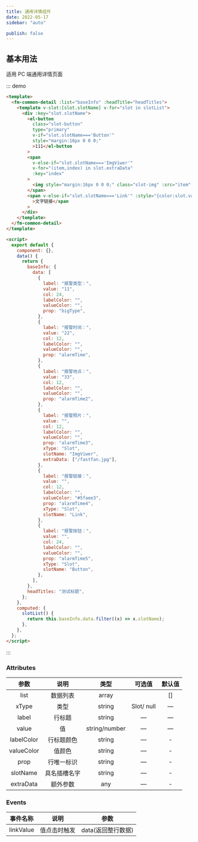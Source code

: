 ```yaml
---
title: 通用详情组件
date: 2022-05-17
sidebar: "auto"

publish: false
---
```


## 基本用法

适用 PC 端通用详情页面

::: demo

```html
<template>
  <fm-common-detail :list="baseInfo" :headTitle="headTitles">
    <template v-slot:[slot.slotName] v-for="slot in slotList">
      <div :key="slot.slotName">
        <el-button
          class="slot-button"
          type="primary"
          v-if="slot.slotName==='Button'"
          style="margin:16px 0 0 0;"
          >111</el-button
        >
        <span
          v-else-if="slot.slotName==='ImgViwer'"
          v-for="(item,index) in slot.extraData"
          :key="index"
        >
          <img style="margin:16px 0 0 0;" class="slot-img" :src="item" />
        </span>
        <span v-else-if="slot.slotName==='Link'" :style="{color:slot.valueColor}"
          >文字链接</span
        >
      </div>
    </template>
  </fm-common-detail>
</template>

<script>
  export default {
    component: {},
    data() {
      return {
        baseInfo: {
          data: [
            {
              label: "报警类型：",
              value: "11",
              col: 24,
              labelColor: "",
              valueColor: "",
              prop: "bigType",
            },
            {
              label: "报警时间：",
              value: "22",
              col: 12,
              labelColor: "",
              valueColor: "",
              prop: "alarmTime",
            },
            {
              label: "报警地点：",
              value: "33",
              col: 12,
              labelColor: "",
              valueColor: "",
              prop: "alarmTime2",
            },
            {
              label: "报警照片：",
              value: "",
              col: 12,
              labelColor: "",
              valueColor: "",
              prop: "alarmTime3",
              xType: "Slot",
              slotName: "ImgViwer",
              extraData: ["/fastfan.jpg"],
            },
            {
              label: "报警链接：",
              value: "",
              col: 12,
              labelColor: "",
              valueColor: "#5faee3",
              prop: "alarmTime4",
              xType: "Slot",
              slotName: "Link",
            },
            {
              label: "报警按钮：",
              value: "",
              col: 24,
              labelColor: "",
              valueColor: "",
              prop: "alarmTime5",
              xType: "Slot",
              slotName: "Button",
            },
          ],
        },
        headTitles: "测试标题",
      };
    },
    computed: {
      slotList() {
        return this.baseInfo.data.filter((x) => x.slotName);
      },
    },
  };
</script>
```

:::

### Attributes

|    参数    |     说明     |     类型      |   可选值   | 默认值 |
| :--------: | :----------: | :-----------: | :--------: | :----: |
|    list    |   数据列表   |     array     |            |   []   |
|   xType    |     类型     |    string     | Slot/ null |   —    |
|   label    |    行标题    |    string     |     —      |   —    |
|   value    |      值      | string/number |     —      |   —    |
| labelColor |  行标题颜色  |    string     |     —      |   -    |
| valueColor |    值颜色    |    string     |     —      |   -    |
|    prop    |  行唯一标识  |    string     |     —      |   -    |
|  slotName  | 具名插槽名字 |    string     |     —      |   -    |
| extraData  |   额外参数   |      any      |     —      |   -    |

### Events

| 事件名称  | 说明         | 参数               |
| --------- | ------------ | ------------------ |
| linkValue | 值点击时触发 | data(返回整行数据) |
